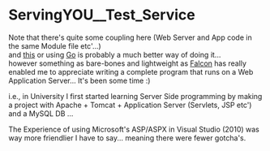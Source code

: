 # ServingYOU__Test_Service

Note that there's quite some coupling here (Web Server and App code in the same Module file etc'...)  
and [this](https://medium.com/@HolmesLaurence/integrating-node-and-python-6b8454bfc272 "Integrating Node and Python (medium.com)") or using [Go](https://golang.org/) is probably a much better way of doing it...  
however something as bare-bones and lightweight as [Falcon](https://falconframework.org/) has really enabled me to appreciate writing a complete program that runs on a Web Application Server...
It's been some time :)        

i.e., in University I first started learning Server Side programming by making a project with 
Apache + Tomcat + Application Server (Servlets, JSP etc') and a MySQL DB ...

The Experience of using Microsoft's ASP/ASPX in Visual Studio (2010) was way more friendlier I have to say...
meaning there were fewer gotcha's.
